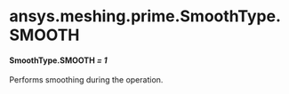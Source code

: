 # ansys.meshing.prime.SmoothType.SMOOTH



#### SmoothType.SMOOTH *= 1*

Performs smoothing during the operation.

<!-- !! processed by numpydoc !! -->
